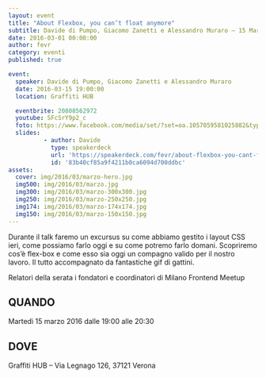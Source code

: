 ```yaml
---
layout: event
title: "About Flexbox, you can’t float anymore"
subtitle: Davide di Pumpo, Giacomo Zanetti e Alessandro Muraro – 15 Marzo 2016 – Graffiti HUB
date: 2016-03-01 00:00:00
author: fevr
category: eventi
published: true

event:
  speaker: Davide di Pumpo, Giacomo Zanetti e Alessandro Muraro
  date: 2016-03-15 19:00:00
  location: Graffiti HUB

  eventbrite: 20808562972
  youtube: SFcSrY9p2_c
  foto: https://www.facebook.com/media/set/?set=oa.1057059581025882&type=3
  slides:
          - author: Davide
            type: speakerdeck
            url: 'https://speakerdeck.com/fevr/about-flexbox-you-cant-float-anymore'
            id: '83b40cf85a9f4211b0ca6094d700ddbc'
assets:
  cover: img/2016/03/marzo-hero.jpg
  img500: img/2016/03/marzo.jpg
  img300: img/2016/03/marzo-300x300.jpg
  img250: img/2016/03/marzo-250x250.jpg
  img174: img/2016/03/marzo-174x174.jpg
  img150: img/2016/03/marzo-150x150.jpg
---
```


Durante il talk faremo un excursus su come abbiamo gestito i layout CSS ieri, come possiamo farlo oggi
e su come potremo farlo domani.
Scopriremo cos’è flex-box e come esso sia oggi un compagno valido per il nostro lavoro.
Il tutto accompagnato da fantastiche gif di gattini.

Relatori della serata i fondatori e coordinatori di Milano Frontend Meetup

## QUANDO
Martedì 15 marzo 2016 dalle 19:00 alle 20:30

## DOVE
Graffiti HUB – Via Legnago 126, 37121 Verona